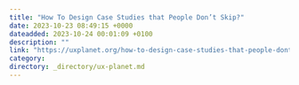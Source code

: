 ```yaml
---
title: "How To Design Case Studies that People Don’t Skip?"
date: 2023-10-23 08:49:15 +0000
dateadded: 2023-10-24 00:01:09 +0100
description: ""
link: "https://uxplanet.org/how-to-design-case-studies-that-people-dont-skip-f77db434f7a4?source=rss----819cc2aaeee0---4"
category:
directory: _directory/ux-planet.md
---
```


